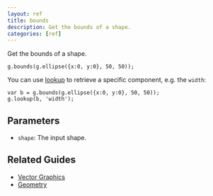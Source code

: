 ```yaml
---
layout: ref
title: bounds
description: Get the bounds of a shape.
categories: [ref]
---
```

Get the bounds of a shape.

    g.bounds(g.ellipse({x:0, y:0}, 50, 50));

You can use [lookup](lookup.html) to retrieve a specific component, e.g. the `width`:

    var b = g.bounds(g.ellipse({x:0, y:0}, 50, 50));
    g.lookup(b, 'width');


## Parameters
- `shape`: The input shape.

## Related Guides
- [Vector Graphics](../guide/vector.html)
- [Geometry](../guide/geometry.html)
